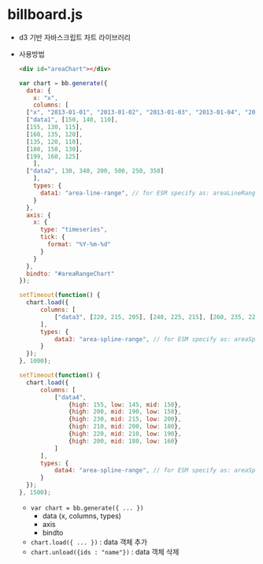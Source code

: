 # billboard.js

- d3 기반 자바스크립트 차트 라이브러리

- 사용방법

  ```html
  <div id="areaChart"></div>
  ```

  ```javascript
  var chart = bb.generate({
    data: {
      x: "x",
      columns: [
  	["x", "2013-01-01", "2013-01-02", "2013-01-03", "2013-01-04", "2013-01-05", "2013-01-06"],
  	["data1", [150, 140, 110],
  	[155, 130, 115],
  	[160, 135, 120],
  	[135, 120, 110],
  	[180, 150, 130],
  	[199, 160, 125]
      ],
  	["data2", 130, 340, 200, 500, 250, 350]
      ],
      types: {
        data1: "area-line-range", // for ESM specify as: areaLineRange()
      }
    },
    axis: {
      x: {
        type: "timeseries",
        tick: {
          format: "%Y-%m-%d"
        }
      }
    },
    bindto: "#areaRangeChart"
  });
  
  setTimeout(function() {
  	chart.load({
  		columns: [
  			["data3", [220, 215, 205], [240, 225, 215], [260, 235, 225], [280, 245, 235], [270, 255, 225], [240, 225, 215]],
  		],
  		types: {
  			data3: "area-spline-range", // for ESM specify as: areaSplineRange()
  		}
  	});
  }, 1000);
  
  setTimeout(function() {
  	chart.load({
  		columns: [
  			["data4",
  				{high: 155, low: 145, mid: 150},
  				{high: 200, mid: 190, low: 150},
  				{high: 230, mid: 215, low: 200},
  				{high: 210, mid: 200, low: 180},
  				{high: 220, mid: 210, low: 190},
  				{high: 200, mid: 180, low: 160}
  			]
  		],
  		types: {
  			data4: "area-spline-range", // for ESM specify as: areaSplineRange()
  		}
  	});
  }, 1500);
  ```

  - `var chart = bb.generate({ ... })`
    - data (x, columns, types)
    - axis
    - bindto
  - `chart.load({ ... })` : data 객체 추가
  - `chart.unload({ids : "name"})` : data 객체 삭제







